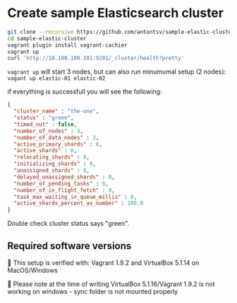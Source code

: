 # Create sample Elasticsearch cluster

```sh
git clone --recursive https://github.com/antontsv/sample-elastic-cluster.git
cd sample-elastic-cluster
vagrant plugin install vagrant-cachier
vagrant up
curl 'http://10.100.100.101:9201/_cluster/health?pretty'
```

`vagrant up` will start 3 nodes, but can also run minumumal setup (2 nodes):
`vagant up elastic-01 elastic-02`

if everything is successfull you will see the following:
```json
{
  "cluster_name" : "the-one",
  "status" : "green",
  "timed_out" : false,
  "number_of_nodes" : 3,
  "number_of_data_nodes" : 3,
  "active_primary_shards" : 0,
  "active_shards" : 0,
  "relocating_shards" : 0,
  "initializing_shards" : 0,
  "unassigned_shards" : 0,
  "delayed_unassigned_shards" : 0,
  "number_of_pending_tasks" : 0,
  "number_of_in_flight_fetch" : 0,
  "task_max_waiting_in_queue_millis" : 0,
  "active_shards_percent_as_number" : 100.0
}
```
Double check cluster status says "green".

## Required software versions
🚀  This setup is verified with: Vagrant 1.9.2 and VirtualBox 5.1.14
on MacOS/Windows

🚧  Please note at the time of writing VirtualBox 5.1.16/Vagrant 1.9.2
is not working on windows - sync folder is not mounted properly
